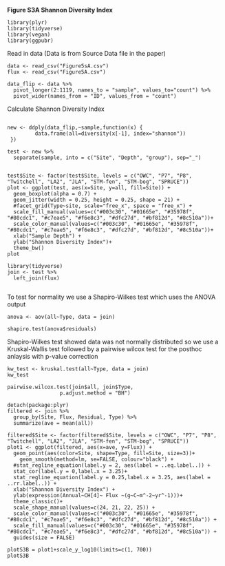 **Figure S3A Shannon Diversity Index**

```{r}
library(plyr)
library(tidyverse)
library(vegan)
library(ggpubr)
```

Read in data (Data is from Source Data file in the paper)
```{r}
data <- read_csv("Figure5sA.csv")
flux <- read_csv("Figure5A.csv")
```



```{r}
data_flip <- data %>% 
  pivot_longer(2:1119, names_to = "sample", values_to="count") %>% 
  pivot_wider(names_from = "ID", values_from = "count")

```

Calculate Shannon Diversity Index
```{r}

new <- ddply(data_flip,~sample,function(x) {
         data.frame(all=diversity(x[-1], index="shannon"))
 })

```

```{r}
test <- new %>% 
  separate(sample, into = c("Site", "Depth", "group"), sep="_")
```
```{r}

test$Site <- factor(test$Site, levels = c("OWC", "P7", "P8", "Twitchell", "LA2", "JLA", "STM-fen", "STM-bog", "SPRUCE"))
plot <- ggplot(test, aes(x=Site, y=all, fill=Site)) +
  geom_boxplot(alpha = 0.7) +
  geom_jitter(width = 0.25, height = 0.25, shape = 21) +
  #facet_grid(Type~site, scale="free_x", space = "free_x") +
  scale_fill_manual(values=c("#003c30", "#01665e", "#35978f", "#80cdc1", "#c7eae5", "#f6e8c3", "#dfc27d", "#bf812d", "#8c510a"))+
  scale_color_manual(values=c("#003c30", "#01665e", "#35978f", "#80cdc1", "#c7eae5", "#f6e8c3", "#dfc27d", "#bf812d", "#8c510a"))+
  xlab("Sample Depth") +
  ylab("Shannon Diversity Index")+
  theme_bw()
plot
```


```{r}
library(tidyverse)
join <- test %>% 
  left_join(flux)
  
```
To test for normality we use a Shapiro-Wilkes test which uses the ANOVA output
```{r}
anova <- aov(all~Type, data = join)

shapiro.test(anova$residuals)
```
Shapiro-Wilkes test showed data was not normally distributed so we use a Kruskal-Wallis test followed by a pairwise wilcox test for the posthoc anlaysis with p-value correction
```{r}
kw_test <- kruskal.test(all~Type, data = join)
kw_test

pairwise.wilcox.test(join$all, join$Type,
                 p.adjust.method = "BH")
```

```{r}
detach(package:plyr)
filtered <- join %>% 
  group_by(Site, Flux, Residual, Type) %>% 
  summarize(ave = mean(all)) 
```


```{r}
filtered$Site <- factor(filtered$Site, levels = c("OWC", "P7", "P8", "Twitchell", "LA2", "JLA", "STM-fen", "STM-bog", "SPRUCE"))
plot1 <- ggplot(filtered, aes(x=ave, y=Flux)) +
  geom_point(aes(color=Site, shape=Type, fill=Site, size=3))+
    geom_smooth(method=lm, se=FALSE, colour="black") +
  #stat_regline_equation(label.y = 2, aes(label = ..eq.label..)) +
  stat_cor(label.y = 0,label.x = 3.25)+
  stat_regline_equation(label.y = 0.25,label.x = 3.25, aes(label = ..rr.label..)) +
  xlab("Shannon Diversity Index") +
  ylab(expression(Annual~CH[4]~ Flux ~(g~C~m^-2~yr^-1)))+
  theme_classic()+ 
  scale_shape_manual(values=c(24, 21, 22, 25)) +
  scale_color_manual(values=c("#003c30", "#01665e", "#35978f", "#80cdc1", "#c7eae5", "#f6e8c3", "#dfc27d", "#bf812d", "#8c510a")) +
  scale_fill_manual(values=c("#003c30", "#01665e", "#35978f", "#80cdc1", "#c7eae5", "#f6e8c3", "#dfc27d", "#bf812d", "#8c510a")) + 
  guides(size = FALSE) 

plotS3B = plot1+scale_y_log10(limits=c(1, 700))
plotS3B
```
